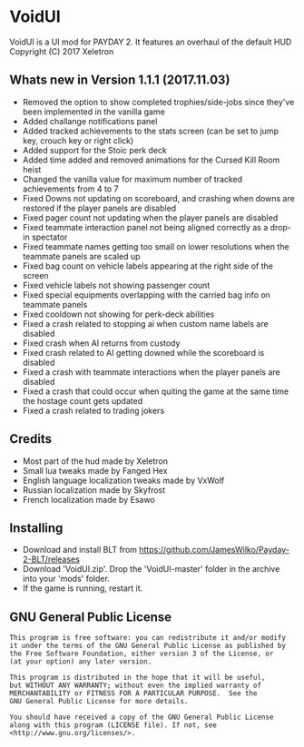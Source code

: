 # VoidUI
VoidUI is a UI mod for PAYDAY 2. It features an overhaul of the default HUD  
Copyright (C) 2017 Xeletron

## Whats new in Version 1.1.1 (2017.11.03)
- Removed the option to show completed trophies/side-jobs since they've been implemented in the vanilla game
- Added challange notifications panel
- Added tracked achievements to the stats screen (can be set to jump key, crouch key or right click)
- Added support for the Stoic perk deck
- Added time added and removed animations for the Cursed Kill Room heist
- Changed the vanilla value for maximum number of tracked achievements from 4 to 7
- Fixed Downs not updating on scoreboard, and crashing when downs are restored if the player panels are disabled
- Fixed pager count not updating when the player panels are disabled
- Fixed teammate interaction panel not being aligned correctly as a drop-in spectator
- Fixed teammate names getting too small on lower resolutions when the teammate panels are scaled up
- Fixed bag count on vehicle labels appearing at the right side of the screen
- Fixed vehicle labels not showing passenger count
- Fixed special equipments overlapping with the carried bag info on teammate panels
- Fixed cooldown not showing for perk-deck abilities
- Fixed a crash related to stopping ai when custom name labels are disabled
- Fixed crash when AI returns from custody
- Fixed crash related to AI getting downed while the scoreboard is disabled
- Fixed a crash with teammate interactions when the player panels are disabled
- Fixed a crash that could occur when quiting the game at the same time the hostage count gets updated
- Fixed a crash related to trading jokers


## Credits
- Most part of the hud made by Xeletron
- Small lua tweaks made by Fanged Hex
- English language localization tweaks made by VxWolf
- Russian localization made by Skyfrost
- French localization made by Esawo

## Installing
- Download and install BLT from https://github.com/JamesWilko/Payday-2-BLT/releases
- Download 'VoidUI.zip'. Drop the 'VoidUI-master' folder in the archive into your 'mods' folder.
- If the game is running, restart it.

## GNU General Public License
    This program is free software: you can redistribute it and/or modify
    it under the terms of the GNU General Public License as published by
    the Free Software Foundation, either version 3 of the License, or
    (at your option) any later version.

    This program is distributed in the hope that it will be useful,
    but WITHOUT ANY WARRANTY; without even the implied warranty of
    MERCHANTABILITY or FITNESS FOR A PARTICULAR PURPOSE.  See the
    GNU General Public License for more details.

    You should have received a copy of the GNU General Public License
    along with this program (LICENSE file). If not, see <http://www.gnu.org/licenses/>.
	


